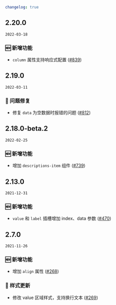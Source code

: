 ```yaml
changelog: true
```

## 2.20.0

`2022-03-18`

### 🆕 新增功能

- `column` 属性支持响应式配置 ([#839](https://github.com/arco-design/arco-design-vue/pull/839))


## 2.19.0

`2022-03-11`

### 🐛 问题修复

- 修复 `data` 为空数据时报错的问题 ([#812](https://github.com/arco-design/arco-design-vue/pull/812))


## 2.18.0-beta.2

`2022-02-25`

### 🆕 新增功能

- 增加 `descriptions-item` 组件 ([#739](https://github.com/arco-design/arco-design-vue/pull/739))


## 2.13.0

`2021-12-31`

### 🆕 新增功能

- `value` 和 `label` 插槽增加 index、data 参数 ([#470](https://github.com/arco-design/arco-design-vue/pull/470))


## 2.7.0

`2021-11-26`

### 🆕 新增功能

- 增加 `align` 属性 ([#268](https://github.com/arco-design/arco-design-vue/pull/268))

### 💅 样式更新

- 修改 value 区域样式，支持换行文本 ([#269](https://github.com/arco-design/arco-design-vue/pull/269))


